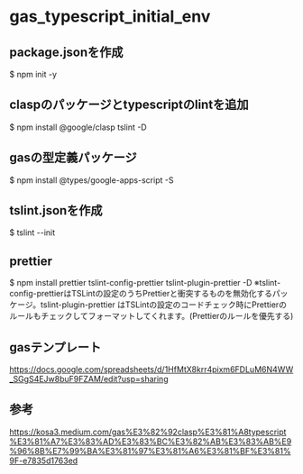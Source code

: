 # gas_typescript_initial_env

##  package.jsonを作成
$ npm init -y

##  claspのパッケージとtypescriptのlintを追加
$ npm install @google/clasp tslint -D  

## gasの型定義パッケージ
$ npm install @types/google-apps-script -S  

## tslint.jsonを作成
$ tslint --init 

## prettier
$ npm install prettier tslint-config-prettier tslint-plugin-prettier -D
※tslint-config-prettierはTSLintの設定のうちPrettierと衝突するものを無効化するパッケージ。tslint-plugin-prettier はTSLintの設定のコードチェック時にPrettierのルールもチェックしてフォーマットしてくれます。(Prettierのルールを優先する)

## gasテンプレート
https://docs.google.com/spreadsheets/d/1HfMtX8krr4pixm6FDLuM6N4WW_SGgS4EJw8buF9FZAM/edit?usp=sharing

## 参考
https://kosa3.medium.com/gas%E3%82%92clasp%E3%81%A8typescript%E3%81%A7%E3%83%AD%E3%83%BC%E3%82%AB%E3%83%AB%E9%96%8B%E7%99%BA%E3%81%97%E3%81%A6%E3%81%BF%E3%81%9F-e7835d1763ed